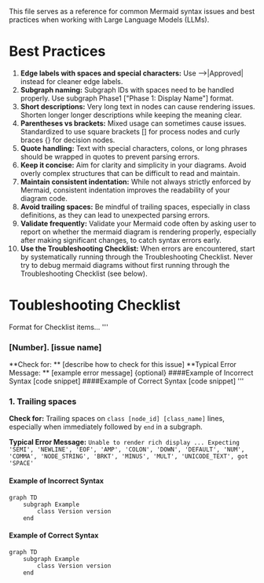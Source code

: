 This file serves as a reference for common Mermaid syntax issues and best practices when working with Large Language Models (LLMs).

# Best Practices

1. **Edge labels with spaces and special characters:**  Use -->|Approved| instead for cleaner edge labels.
2. **Subgraph naming:** Subgraph IDs with spaces need to be handled properly. Use subgraph Phase1 ["Phase 1: Display Name"] format.
3. **Short descriptions:** Very long text in nodes can cause rendering issues. Shorten longer longer descriptions while keeping the meaning clear.
4. **Parentheses vs brackets:** Mixed usage can sometimes cause issues. Standardized to use square brackets [] for process nodes and curly braces {} for decision nodes.
5.  **Quote handling:** Text with special characters, colons, or long phrases should be wrapped in quotes to prevent parsing errors.
6.  **Keep it concise:** Aim for clarity and simplicity in your diagrams. Avoid overly complex structures that can be difficult to read and maintain.
7.  **Maintain consistent indentation:** While not always strictly enforced by Mermaid, consistent indentation improves the readability of your diagram code.
8.  **Avoid trailing spaces:** Be mindful of trailing spaces, especially in class definitions, as they can lead to unexpected parsing errors.
9.  **Validate frequently:** Validate your Mermaid code often by asking user to report on whether the mermaid diagram is rendering properly, especially after making significant changes, to catch syntax errors early.
10. **Use the Troubleshooting Checklist:**  When errors are encountered, start by systematically running through the Troubleshooting Checklist.  Never try to debug mermaid diagrams without first running through the Troubleshooting Checklist (see below).


# Toubleshooting Checklist
Format for Checklist items...
'''
### [Number]. [issue name]
**Check for: **  [describe how to check for this issue]
**Typical Error Message: **  [example error message]  {optional}
####Example of Incorrect Syntax
[code snippet]
####Example of Correct Syntax
[code snippet]
'''



### 1. Trailing spaces
**Check for:** Trailing spaces on `class [node_id] [class_name]` lines, especially when immediately followed by `end` in a subgraph.

**Typical Error Message:** `Unable to render rich display ... Expecting 'SEMI', 'NEWLINE', 'EOF', 'AMP', 'COLON', 'DOWN', 'DEFAULT', 'NUM', 'COMMA', 'NODE_STRING', 'BRKT', 'MINUS', 'MULT', 'UNICODE_TEXT', got 'SPACE'`
#### Example of Incorrect Syntax
```
graph TD
    subgraph Example
        class Version version  
    end
```
#### Example of Correct Syntax
```
graph TD
    subgraph Example
        class Version version
    end
